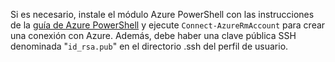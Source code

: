 Si es necesario, instale el módulo Azure PowerShell con las instrucciones de la [guía de Azure PowerShell](https://docs.microsoft.com/powershell/azureps-cmdlets-docs/) y ejecute `Connect-AzureRmAccount` para crear una conexión con Azure. Además, debe haber una clave pública SSH denominada "`id_rsa.pub`" en el directorio .ssh del perfil de usuario.
